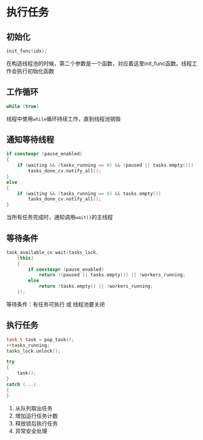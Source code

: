 # 执行任务
## 初始化
```cpp
init_func(idx);
```
在构造线程池的时候，第二个参数是一个函数，对应着这里init_func函数。线程工作会执行初始化函数

## 工作循环
```cpp
while (true)
```
线程中使用`while`循环持续工作，直到线程池销毁

## 通知等待线程
```cpp
if constexpr (pause_enabled)
{
    if (waiting && (tasks_running == 0) && (paused || tasks.empty()))
        tasks_done_cv.notify_all();
}
else
{
    if (waiting && (tasks_running == 0) && tasks.empty())
        tasks_done_cv.notify_all();
}
```
当所有任务完成时，通知调用`wait()`的主线程

## 等待条件
```cpp
task_available_cv.wait(tasks_lock,
    [this]
    {
        if constexpr (pause_enabled)
            return !(paused || tasks.empty()) || !workers_running;
        else
            return !tasks.empty() || !workers_running;
    });
```

等待条件：有任务可执行 或 线程池要关闭

## 执行任务
```cpp
task_t task = pop_task(); 
++tasks_running;
tasks_lock.unlock();

try
{
    task();
}
catch (...)
{
}
```

1. 从队列取出任务
2. 增加运行任务计数
3. 释放锁后执行任务
4. 异常安全处理